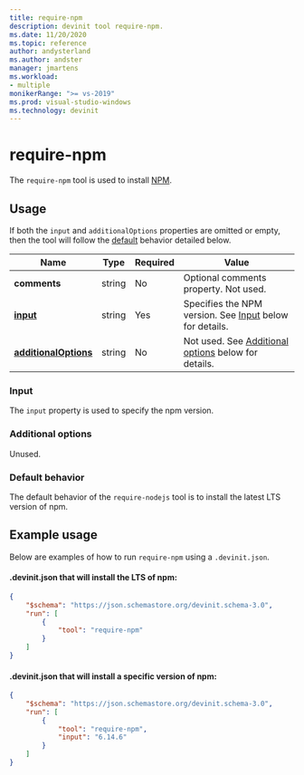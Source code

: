 ```yaml
---
title: require-npm
description: devinit tool require-npm.
ms.date: 11/20/2020
ms.topic: reference
author: andysterland
ms.author: andster
manager: jmartens
ms.workload:
- multiple
monikerRange: ">= vs-2019"
ms.prod: visual-studio-windows
ms.technology: devinit
---
```

# require-npm

The `require-npm` tool is used to install [NPM](https://www.npmjs.com/).

## Usage

If both the `input` and `additionalOptions` properties are omitted or empty, then the tool will follow the [default](#default-behavior) behavior detailed below.

| Name                                             | Type   | Required | Value                                                                                       |
|--------------------------------------------------|--------|----------|---------------------------------------------------------------------------------------------|
| **comments**                                     | string | No       | Optional comments property. Not used.                                                       |
| [**input**](#input)                              | string | Yes      | Specifies the NPM version. See [Input](#input) below for details.                           |
| [**additionalOptions**](#additional-options)     | string | No       | Not used. See [Additional options](#additional-options) below for details.                  |

### Input

The `input` property is used to specify the npm version.

### Additional options

Unused.

### Default behavior

The default behavior of the `require-nodejs` tool is to install the latest LTS version of npm.

## Example usage
Below are examples of how to run `require-npm` using a `.devinit.json`.

#### .devinit.json that will install the LTS of npm:
```json
{
    "$schema": "https://json.schemastore.org/devinit.schema-3.0",
    "run": [
        {
            "tool": "require-npm"
        }
    ]
}
```

#### .devinit.json that will install a specific version of npm:
```json
{
    "$schema": "https://json.schemastore.org/devinit.schema-3.0",
    "run": [
        {
            "tool": "require-npm",
            "input": "6.14.6"
        }
    ]
}
```